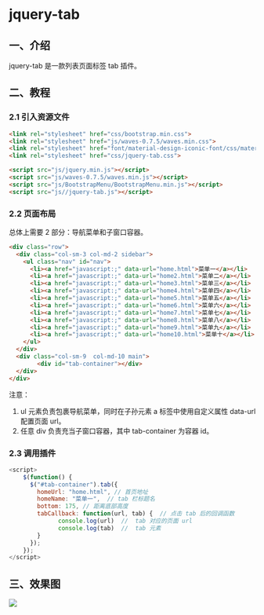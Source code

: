 # jquery-tab

## 一、介绍

jquery-tab 是一款列表页面标签 tab 插件。

## 二、教程

### 2.1 引入资源文件

```html
<link rel="stylesheet" href="css/bootstrap.min.css">
<link rel="stylesheet" href="js/waves-0.7.5/waves.min.css">
<link rel="stylesheet" href="font/material-design-iconic-font/css/material-design-iconic-font.min.css">
<link rel="stylesheet" href="css/jquery-tab.css">

<script src="js/jquery.min.js"></script>
<script src="js/waves-0.7.5/waves.min.js"></script>
<script src="js/BootstrapMenu/BootstrapMenu.min.js"></script>
<script src="js//jquery-tab.js"></script>
```

### 2.2 页面布局
总体上需要 2 部分：导航菜单和子窗口容器。

```html
<div class="row">
  <div class="col-sm-3 col-md-2 sidebar">
    <ul class="nav" id="nav">
      <li><a href="javascript:;" data-url="home.html">菜单一</a></li>
      <li><a href="javascript:;" data-url="home2.html">菜单二</a></li>
      <li><a href="javascript:;" data-url="home3.html">菜单三</a></li>
      <li><a href="javascript:;" data-url="home4.html">菜单四</a></li>
      <li><a href="javascript:;" data-url="home5.html">菜单五</a></li>
      <li><a href="javascript:;" data-url="home6.html">菜单六</a></li>
      <li><a href="javascript:;" data-url="home7.html">菜单七</a></li>
      <li><a href="javascript:;" data-url="home8.html">菜单八</a></li>
      <li><a href="javascript:;" data-url="home9.html">菜单九</a></li>
      <li><a href="javascript:;" data-url="home10.html">菜单十</a></li>
    </ul>
  </div>
  <div class="col-sm-9  col-md-10 main">
        <div id="tab-container"></div>
  </div>
</div>
```
注意：
  1. ul 元素负责包裹导航菜单，同时在子孙元素 a 标签中使用自定义属性 data-url 配置页面 url。
  2. 任意 div 负责充当子窗口容器，其中 tab-container 为容器 id。

### 2.3 调用插件

```javascript
<script>
    $(function() {
      $("#tab-container").tab({
        homeUrl: "home.html", // 首页地址
        homeName: "菜单一",  // tab 栏标题名
        bottom: 175, // 距离底部高度
        tabCallback: function(url, tab) {  // 点击 tab 后的回调函数
              console.log(url)  //  tab 对应的页面 url
              console.log(tab)  //  tab 元素
        }
      });
    });
</script>
```

## 三、效果图

![](http://images.extlight.com/jquery-tab.gif)


